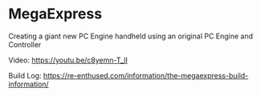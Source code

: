 # MegaExpress
Creating a giant new PC Engine handheld using an original PC Engine and Controller

Video: https://youtu.be/c8yemn-T_lI

Build Log: https://re-enthused.com/information/the-megaexpress-build-information/
